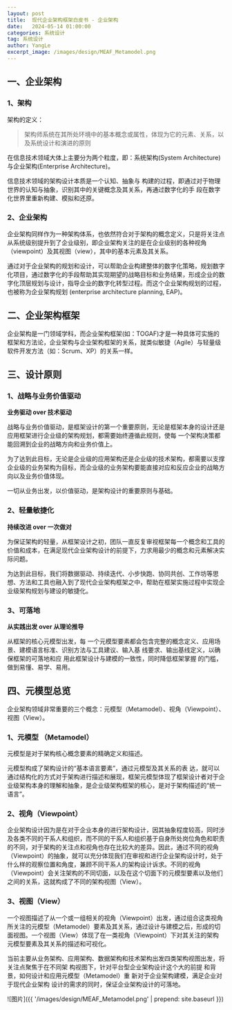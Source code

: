 ```yaml
---
layout: post
title:  现代企业架构框架白皮书 - 企业架构
date:   2024-05-14 01:00:00
categories: 系统设计
tag: 系统设计
author: YangLe
excerpt_image: /images/design/MEAF_Metamodel.png
---
```




## 一、企业架构

### 1、架构

架构的定义：

> 架构师系统在其所处环境中的基本概念或属性，体现为它的元素、关系，以及系统设计和演进的原则

在信息技术领域大体上主要分为两个粒度，即：系统架构(System Architecture) 与企业架构(Enterprise Architecture)。

信息技术领域的架构设计本质是一个认知、抽象与 构建的过程，即通过对于物理世界的认知与抽象，识别其中的关键概念及其关系，再通过数字化的手 段在数字化世界里重新构建、模拟和还原。



### 2、企业架构

企业架构同样作为一种架构体系，也依然符合对于架构的概念定义，只是将关注点从系统级别提升到了企业级别，即企业架构关注的是在企业级别的各种视角（viewpoint）及其视图（view），其中的基本元素及其关系。

通过对于企业架构的规划和设计，可以帮助企业构建整体的数字化策略，规划数字化项目，通过数字化的手段帮助其实现期望的战略目标和业务结果，形成企业的数字化顶层规划与设计，指导企业的数字化转型过程。而这个企业架构规划的过程， 也被称为企业架构规划 (enterprise architecture planning, EAP)。



## 二、企业架构框架

企业架构是一门领域学科，而企业架构框架(如：TOGAF)才是一种具体可实施的框架和方法论，企业架构与企业架构框架的关系，就类似敏捷（Agile）与轻量级软件开发方法（如：Scrum、XP）的关系一样。



## 三、设计原则

### 1、战略与业务价值驱动 

**业务驱动 over 技术驱动**

战略与业务价值驱动，是框架设计的第一个重要原则，无论是框架本身的设计还是应用框架进行企业级的架构规划，都需要始终遵循此规则，使每 一个架构决策都能回溯到企业的战略方向和业务价值上。

为了达到此目标，无论是企业级的应用架构还是企业级的技术架构，都需要以支撑企业级的业务架构为目标，而企业级的业务架构要能直接对应和反应企业的战略方向以及业务价值体现。 

一切从业务出发，以价值驱动，是架构设计的重要原则与基础。

### 2、轻量敏捷化

**持续改进 over 一次做对**

为保证架构的轻量，从框架设计之初，团队一直反复审视框架每一个概念和工具的价值和成本，在满足现代企业架构设计的前提下，力求用最少的概念和元素解决实际问题。

为达到此目标，我们将数据驱动、持续迭代、小步快跑、协同共创、工作坊等思想、方法和工具也融入到了现代企业架构框架之中，帮助在框架实施过程中实现企业级架构规划与建设的敏捷化。

### 3、可落地

**从实践出发 over 从理论推导**

从框架的核心元模型出发，每 一个元模型要素都会包含完整的概念定义、应用场 景、建模语言标准、识别方法与工具建议、输入基 线要求、输出基线定义，以确保框架的可落地和应 用此框架设计与建模的一致性，同时降低框架掌握 的门槛，做到易懂、易学、易用。



## 四、元模型总览

企业架构领域非常重要的三个概念：元模型（Metamodel）、视角（Viewpoint）、视图（View）。

### 1、元模型 （Metamodel）

元模型是对于架构核心概念要素的精确定义和描述。

元模型构成了架构设计的“基本语言要素”，通过元模型及其关系的表 达，就可以通过结构化的方式对于架构进行描述和展现，框架元模型体现了框架设计者对于企业级架构本身的理解和抽象，是企业级架构框架的核心，是对于架构描述的“统一语言”。

### 2、视角（Viewpoint）

企业架构设计因为是在对于企业本身的进行架构设计，因其抽象程度较高，同时涉及各类不同的干系人和组织，而不同的干系人和组织基于自身所处岗位角色和职责的不同，对于架构的关注点和视角也存在比较大的差异。因此，通过不同的视角（Viewpoint）的抽象，就可以充分体现我们在审视和进行企业架构设计时，处于什么样的观察位置和角度，兼顾不同干系人的架构设计诉求。不同的视角（Viewpoint）会关注架构的不同切面，以及在这个切面下的元模型要素以及他们之间的关系，这就构成了不同的架构视图（View）。

### 3、视图（View）

一个视图描述了从一个或一组相关的视角（Viewpoint）出发，通过组合这类视角所关注的元模型（Metamodel）要素及其关系，通过设计与建模之后，形成的切面视图。一个视图（View）体现了在一类视角（Viewpoint）下对其关注的架构元模型要素及其关系的描述和可视化。

当前主要从业务架构、应用架构、数据架构和技术架构出发四类架构视图出发，将关注点聚焦于在不同架 构视图下，针对平台型企业架构设计这个大的前提 和背景，如何设计和应用元模型（Metamodel）重 新对于企业架构建模，满足企业对于现代企业架构 设计的需求的同时，保证企业架构设计的可落地。

![图片]({{ '/images/design/MEAF_Metamodel.png' | prepend: site.baseurl }})

